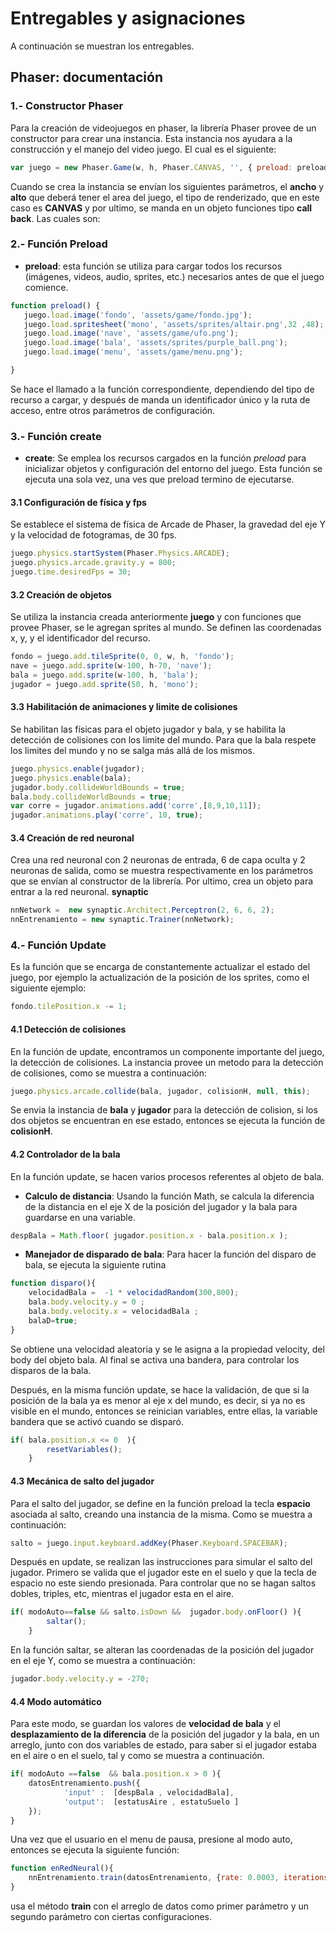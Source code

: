 # Entregables y asignaciones
A continuación se muestran los entregables.

## Phaser: documentación
### 1.- Constructor Phaser
Para la creación de videojuegos en phaser, la librería Phaser provee de un constructor para crear una instancia. Esta instancia nos ayudara a la construcción y el manejo del video juego. El cual es el siguiente:

```js
var juego = new Phaser.Game(w, h, Phaser.CANVAS, '', { preload: preload, create: create, update: update, render:render});
```
Cuando se crea la instancia se envían los siguientes parámetros, el **ancho** y **alto** que deberá tener el area del juego, el tipo de renderizado, que en este caso es **CANVAS** y por ultimo, se manda en un objeto funciones tipo **call back**. Las cuales son:

### 2.- Función Preload

 * **preload**: esta función se utiliza para cargar todos los recursos (imágenes, videos, audio, sprites, etc.) necesarios antes de que el juego comience. 

 ```js 
 function preload() {
    juego.load.image('fondo', 'assets/game/fondo.jpg');
    juego.load.spritesheet('mono', 'assets/sprites/altair.png',32 ,48);
    juego.load.image('nave', 'assets/game/ufo.png');
    juego.load.image('bala', 'assets/sprites/purple_ball.png');
    juego.load.image('menu', 'assets/game/menu.png');

}
 ```

Se hace el llamado a la función correspondiente, dependiendo del tipo de recurso a cargar, y después de manda un identificador único y la ruta de acceso, entre otros parámetros de configuración.

### 3.- Función create

* **create**: Se emplea los recursos cargados en la función *preload* para inicializar objetos y configuración del entorno del juego. Esta función se ejecuta una sola vez, una ves que preload termino de ejecutarse.

#### 3.1 Configuración de física y fps
Se establece el sistema de física de Arcade de Phaser, la gravedad del eje Y y la velocidad de fotogramas, de 30 fps.
```js
juego.physics.startSystem(Phaser.Physics.ARCADE);
juego.physics.arcade.gravity.y = 800;
juego.time.desiredFps = 30;
```
#### 3.2 Creación de objetos
Se utiliza la instancia creada anteriormente **juego** y con funciones que provee Phaser, se le agregan sprites al mundo. Se definen las coordenadas x, y, y el identificador del recurso.
```js
fondo = juego.add.tileSprite(0, 0, w, h, 'fondo');
nave = juego.add.sprite(w-100, h-70, 'nave');
bala = juego.add.sprite(w-100, h, 'bala');
jugador = juego.add.sprite(50, h, 'mono');

```

#### 3.3 Habilitación de animaciones y limite de colisiones
Se habilitan las físicas para el objeto jugador y bala, y se habilita la detección de colisiones con los limite del mundo. Para que la bala respete los limites del mundo y no se salga más allá de los mismos.

```js
juego.physics.enable(jugador);
juego.physics.enable(bala);
jugador.body.collideWorldBounds = true;
bala.body.collideWorldBounds = true;
var corre = jugador.animations.add('corre',[8,9,10,11]);
jugador.animations.play('corre', 10, true);

```

#### 3.4 Creación de red neuronal
Crea una red neuronal con 2 neuronas de entrada, 6 de capa oculta y 2 neuronas de salida, como se muestra respectivamente en los parámetros que se envían al constructor de la librería. Por ultimo, crea un objeto para entrar a la red neuronal. 
**synaptic**
```js
nnNetwork =  new synaptic.Architect.Perceptron(2, 6, 6, 2);
nnEntrenamiento = new synaptic.Trainer(nnNetwork);
```

### 4.- Función Update
Es la función que se encarga de constantemente actualizar el estado del juego, por ejemplo la actualización de la posición de los sprites, como el siguiente ejemplo:
```js
fondo.tilePosition.x -= 1; 
```

#### 4.1 Detección de colisiones 
En la función de update, encontramos un componente importante del juego, la detección de colisiones. La instancia provee un metodo para la detección de colisiones, como se muestra a continuación:

```js
juego.physics.arcade.collide(bala, jugador, colisionH, null, this);
```
Se envia la instancia de **bala** y **jugador** para la detección de colision, si los dos objetos se encuentran en ese estado, entonces se ejecuta la función de **colisionH**.

#### 4.2 Controlador de la bala
En la función update, se hacen varios procesos referentes al objeto de bala. 

* **Calculo de distancia**: Usando la función Math, se calcula la diferencia de la distancia en el eje X de la posición del jugador y la bala para guardarse en una variable.

```js
despBala = Math.floor( jugador.position.x - bala.position.x );

```

* **Manejador de disparado de bala**: Para hacer la función del disparo de bala, se ejecuta la siguiente rutina

```js
function disparo(){
    velocidadBala =  -1 * velocidadRandom(300,800);
    bala.body.velocity.y = 0 ;
    bala.body.velocity.x = velocidadBala ;
    balaD=true;
}
```
Se obtiene una velocidad aleatoria y se le asigna a la propiedad velocity, del body del objeto bala. Al final se activa una bandera, para controlar los disparos de la bala.

Después, en la misma función update, se hace la validación, de que si la posición de la bala ya es menor al eje x del mundo, es decir, si ya no es visible en el mundo, entonces se reinician variables, entre ellas, la variable bandera que se activó cuando se disparó.

```js
if( bala.position.x <= 0  ){
        resetVariables();
    }
```

#### 4.3 Mecánica de salto del jugador
Para el salto del jugador, se define en la función preload la tecla **espacio** asociada al salto, creando una instancia de la misma. Como se muestra a continuación:
```js
salto = juego.input.keyboard.addKey(Phaser.Keyboard.SPACEBAR);
```
Después en update, se realizan las instrucciones para simular el salto del jugador. Primero se valida que el jugador este en el suelo y que la tecla de espacio no este siendo presionada. Para controlar que no se hagan saltos dobles, triples, etc, mientras el jugador esta en el aire.
```js
if( modoAuto==false && salto.isDown &&  jugador.body.onFloor() ){
        saltar();
    }
```

En la función saltar, se alteran las coordenadas de la posición del jugador en el eje Y, como se muestra a continuación:
```js
jugador.body.velocity.y = -270;
```

#### 4.4 Modo automático
Para este modo, se guardan los valores de **velocidad de bala** y el **desplazamiento de la diferencia** de la posición del jugador y la bala, en un arreglo, junto con dos variables de estado, para saber si el jugador estaba en el aire o en el suelo, tal y como se muestra a continuación.

```js
if( modoAuto ==false  && bala.position.x > 0 ){
    datosEntrenamiento.push({
            'input' :  [despBala , velocidadBala],
            'output':  [estatusAire , estatuSuelo ]  
    });
}
```

Una vez que el usuario en el menu de pausa, presione al modo auto, entonces se ejecuta la siguiente función:
```js
function enRedNeural(){
    nnEntrenamiento.train(datosEntrenamiento, {rate: 0.0003, iterations: 10000, shuffle: true});
}
```
usa el método **train** con el arreglo de datos como primer parámetro y un segundo parámetro con ciertas configuraciones.